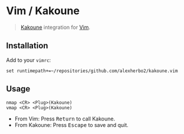 # Vim / Kakoune

> [Kakoune] integration for [Vim].

## Installation

Add to your `vimrc`:

``` vim
set runtimepath+=~/repositories/github.com/alexherbo2/kakoune.vim
```

## Usage

``` vim
nmap <CR> <Plug>(Kakoune)
vmap <CR> <Plug>(Kakoune)
```

- From Vim: Press <kbd>Return</kbd> to call Kakoune.
- From Kakoune: Press <kbd>Escape</kbd> to save and quit.

[Kakoune]: https://kakoune.org
[Vim]: https://vim.org
